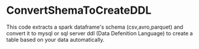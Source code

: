 # ConvertShemaToCreateDDL
This code extracts a spark dataframe's schema (csv,avro,parquet) and convert it to mysql or
sql server ddl (Data Defenition Language) to create a table based on your data automatically.

